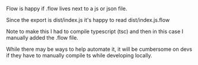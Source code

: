 Flow is happy if .flow lives next to a js or json file.

Since the export is dist/index.js it's happy to read dist/index.js.flow

Note to make this I had to compile typescript (tsc) and then in this case I manually added the .flow file.  

While there may be ways to help automate it, it will be cumbersome on devs if they have to manually compile ts while developing locally.